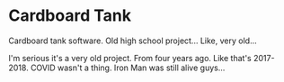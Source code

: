 # Cardboard Tank
Cardboard tank software. Old high school project... Like, very old...

I'm serious it's a very old project. From four years ago. Like that's 2017-2018. COVID wasn't a thing. Iron Man was still alive guys...
